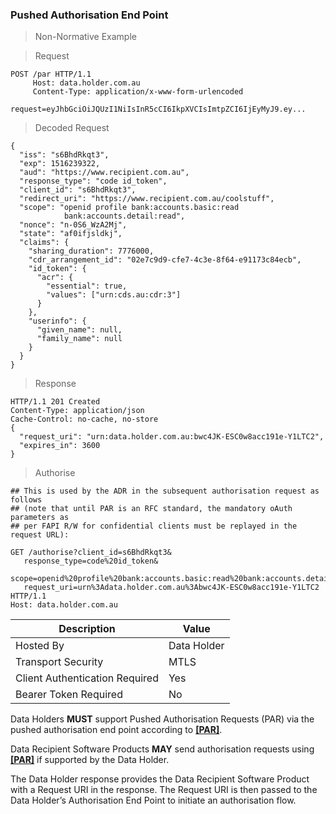 
### Pushed Authorisation End Point

> Non-Normative Example


> Request

```
POST /par HTTP/1.1
     Host: data.holder.com.au
     Content-Type: application/x-www-form-urlencoded

request=eyJhbGciOiJQUzI1NiIsInR5cCI6IkpXVCIsImtpZCI6IjEyMyJ9.ey...
```

> Decoded Request

```
{
  "iss": "s6BhdRkqt3",
  "exp": 1516239322,
  "aud": "https://www.recipient.com.au",
  "response_type": "code id_token",
  "client_id": "s6BhdRkqt3",
  "redirect_uri": "https://www.recipient.com.au/coolstuff",
  "scope": "openid profile bank:accounts.basic:read
            bank:accounts.detail:read",
  "nonce": "n-0S6_WzA2Mj",
  "state": "af0ifjsldkj",
  "claims": {
    "sharing_duration": 7776000,
    "cdr_arrangement_id": "02e7c9d9-cfe7-4c3e-8f64-e91173c84ecb",
    "id_token": {
      "acr": {
        "essential": true,
        "values": ["urn:cds.au:cdr:3"]
      }
    },
    "userinfo": {
      "given_name": null,
      "family_name": null
    }
  }
}
```

> Response

```
HTTP/1.1 201 Created
Content-Type: application/json
Cache-Control: no-cache, no-store
{
  "request_uri": "urn:data.holder.com.au:bwc4JK-ESC0w8acc191e-Y1LTC2",
  "expires_in": 3600
}
```
> Authorise

```
## This is used by the ADR in the subsequent authorisation request as follows
## (note that until PAR is an RFC standard, the mandatory oAuth parameters as
## per FAPI R/W for confidential clients must be replayed in the request URL):

GET /authorise?client_id=s6BhdRkqt3&
   response_type=code%20id_token&
   scope=openid%20profile%20bank:accounts.basic:read%20bank:accounts.detail:read&
   request_uri=urn%3Adata.holder.com.au%3Abwc4JK-ESC0w8acc191e-Y1LTC2
HTTP/1.1
Host: data.holder.com.au
```

| Description | Value   |
|---|---|
| Hosted By  | Data Holder  |
|  Transport Security |  MTLS |
| Client Authentication Required| Yes |
| Bearer Token Required| No |


Data Holders **MUST** support Pushed Authorisation Requests (PAR) via the pushed authorisation end point according to **[[PAR]](#nref-PAR)**.


Data Recipient Software Products **MAY** send authorisation requests using **[[PAR]](#nref-PAR)** if supported by the Data Holder.

The Data Holder response provides the Data Recipient Software Product with a Request URI in the response. The Request URI is then passed to the Data Holder’s Authorisation End Point to initiate an authorisation flow.
